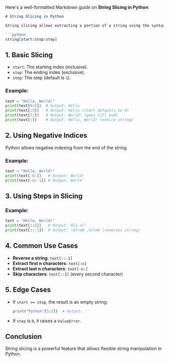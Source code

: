Here's a well-formatted Markdown guide on **String Slicing in Python**:

```md
# String Slicing in Python

String slicing allows extracting a portion of a string using the syntax:

```python
string[start:stop:step]
```

## 1. Basic Slicing

- `start`: The starting index (inclusive).
- `stop`: The ending index (exclusive).
- `step`: The step (default is `1`).

### Example:
```python
text = "Hello, World!"
print(text[0:5])  # Output: Hello
print(text[:5])   # Output: Hello (start defaults to 0)
print(text[7:])   # Output: World! (goes till end)
print(text[:])    # Output: Hello, World! (entire string)
```

## 2. Using Negative Indices
Python allows negative indexing from the end of the string.

### Example:
```python
text = "Hello, World!"
print(text[-6:])   # Output: World!
print(text[-6:-1]) # Output: World
```

## 3. Using Steps in Slicing

### Example:
```python
text = "Hello, World!"
print(text[::2])   # Output: Hlo ol!
print(text[::-1])  # Output: !dlroW ,olleH (reverses string)
```

## 4. Common Use Cases

- **Reverse a string**: `text[::-1]`
- **Extract first n characters**: `text[:n]`
- **Extract last n characters**: `text[-n:]`
- **Skip characters**: `text[::2]` (every second character)

## 5. Edge Cases

- If `start >= stop`, the result is an empty string:
  ```python
  print("Python"[5:2])  # Output: ''
  ```
- If `step` is `0`, it raises a `ValueError`.

## Conclusion

String slicing is a powerful feature that allows flexible string manipulation in Python.
